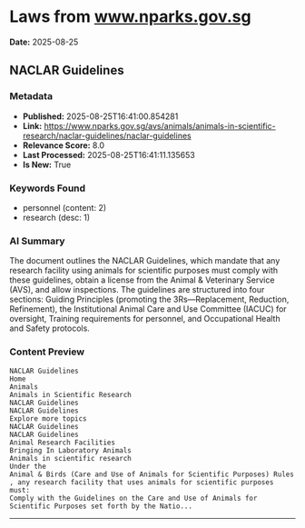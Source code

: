 # Laws from www.nparks.gov.sg
**Date:** 2025-08-25

## NACLAR Guidelines

### Metadata
- **Published:** 2025-08-25T16:41:00.854281
- **Link:** https://www.nparks.gov.sg/avs/animals/animals-in-scientific-research/naclar-guidelines/naclar-guidelines
- **Relevance Score:** 8.0
- **Last Processed:** 2025-08-25T16:41:11.135653
- **Is New:** True

### Keywords Found
- personnel (content: 2)
- research (desc: 1)

### AI Summary
The document outlines the NACLAR Guidelines, which mandate that any research facility using animals for scientific purposes must comply with these guidelines, obtain a license from the Animal & Veterinary Service (AVS), and allow inspections. The guidelines are structured into four sections: Guiding Principles (promoting the 3Rs—Replacement, Reduction, Refinement), the Institutional Animal Care and Use Committee (IACUC) for oversight, Training requirements for personnel, and Occupational Health and Safety protocols.

### Content Preview
```
NACLAR Guidelines
Home
Animals
Animals in Scientific Research
NACLAR Guidelines
NACLAR Guidelines
Explore more topics
NACLAR Guidelines
NACLAR Guidelines
Animal Research Facilities
Bringing In Laboratory Animals
Animals in scientific research
Under the
Animal & Birds (Care and Use of Animals for Scientific Purposes) Rules
, any research facility that uses animals for scientific purposes must:
Comply with the Guidelines on the Care and Use of Animals for Scientific Purposes set forth by the Natio...
```

---

